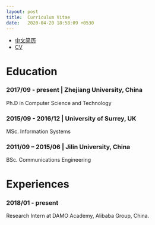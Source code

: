 ```yaml
---
layout: post
title:  Curriculum Vitae
date:   2020-04-20 18:58:09 +0530
---
```

* [中文简历](/assets/200816中文简历.pdf)
* [CV](/assets/200816_en.pdf)

# Education

### 2017/09 - present \| Zhejiang University, China

Ph.D in Computer Science and Technology

### 2015/09 - 2016/12 \| University of Surrey, UK
  
MSc. Information Systems

### 2011/09 – 2015/06 \| Jilin University, China
  
BSc. Communications Engineering
  
  
# Experiences

### 2018/01 - present

  Research Intern at DAMO Academy, Alibaba Group, China.
